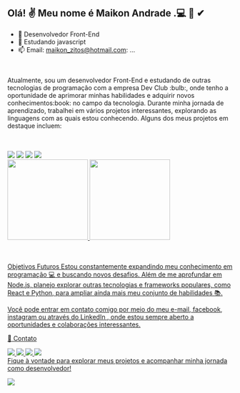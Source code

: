
## Olá! :v: Meu nome é Maikon Andrade  .:computer: :notebook: ✔
- 🔭 Desenvolvedor Front-End
- 🌱 Estudando javascript  
- 📫 Email: maikon_zitos@hotmail.com: ...
<br>
<p> 
 Atualmente, sou um desenvolvedor Front-End e estudando de outras tecnologias de programação com a empresa Dev Club :bulb:, onde tenho a oportunidade de aprimorar minhas habilidades e adquirir novos conhecimentos:book: no campo da tecnologia.
Durante minha jornada de aprendizado, trabalhei em vários projetos interessantes, explorando as linguagens com as quais estou conhecendo. Alguns dos meus projetos em destaque incluem: 
</p>
<br>
<br>
<div> 
 <img src= "https://img.shields.io/badge/HTML5-E34F26?style=for-the-badge&logo=html5&logoColor=white" />
 <img src ="https://img.shields.io/badge/CSS3-1572B6?style=for-the-badge&logo=css3&logoColor=white"/>
 <img src= "https://img.shields.io/badge/JavaScript-F7DF1E?style=for-the-badge&logo=javascript&logoColor=black"/>
 <img src= "https://img.shields.io/badge/Node.js-43853D?style=for-the-badge&logo=node.js&logoColor=white"/>  
 </div>

<div>
<a href="https://github.com/maikonwogl">
<img height="180em" src=http://github-readme-stats.vercel.app/api?username=maikonwogl&show_icon=true-theme-dracula&include_all_commits=true&count_private=true"/>
<img height="180em" src=http://github-readme-stats.vercel.app/api/top-langs/?username=maikonwogl&layout=compact&langs_count-16&theme=dracula"/>
 </div>

 
 
 <br>

<br>

Objetivos Futuros
Estou constantemente expandindo meu conhecimento em programação :computer: e buscando novos desafios. Além de me aprofundar em Node.js, planejo explorar outras tecnologias e frameworks populares, como React e Python, para ampliar ainda mais meu conjunto de habilidades :books:.


Você pode entrar em contato comigo por meio do meu e-mail, facebook, instagram ou através do LinkedIn , onde estou sempre aberto a oportunidades e colaborações interessantes. 
<br>

📱 Contato

<div> 
 <a href="https://outlook.live.com/mail/0/"><img src="https://img.shields.io/badge/Gmail-D14836?style=for-the-badge&logo=gmail&logoColor=white"> </a>
<a href="https://www.facebook.com/profile.php?id=100087345402242"><img src="https://img.shields.io/badge/Facebook-1877F2?style=for-the-badge&logo=facebook&logoColor=white"/> </a>     
<a href="https://www.instagram.com/maikon0509/"><img src="https://img.shields.io/badge/Instagram-E4405F?style=for-the-badge&logo=instagram&logoColor=white"/>   
<a href=""><img src="https://img.shields.io/badge/LinkedIn-0077B5?style=for-the-badge&logo=linkedin&logoColor=white"/>
</div>
Fique à vontade para explorar meus projetos e acompanhar minha jornada como desenvolvedor!
<br>

<a href="https://github.com/maikonwogl/CSS-PROGRAM--O/tree/main"><img src="https://img.shields.io/badge/GitHub-100000?style=for-the-badge&logo=github&logoColor=white"/> <a/>






    
         
            
          
          

